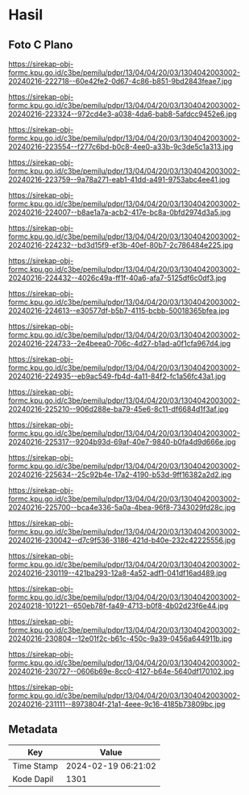 # Hasil

## Foto C Plano

https://sirekap-obj-formc.kpu.go.id/c3be/pemilu/pdpr/13/04/04/20/03/1304042003002-20240216-222718--60e42fe2-0d67-4c86-b851-9bd2843feae7.jpg

https://sirekap-obj-formc.kpu.go.id/c3be/pemilu/pdpr/13/04/04/20/03/1304042003002-20240216-223324--972cd4e3-a038-4da6-bab8-5afdcc9452e6.jpg

https://sirekap-obj-formc.kpu.go.id/c3be/pemilu/pdpr/13/04/04/20/03/1304042003002-20240216-223554--f277c6bd-b0c8-4ee0-a33b-9c3de5c1a313.jpg

https://sirekap-obj-formc.kpu.go.id/c3be/pemilu/pdpr/13/04/04/20/03/1304042003002-20240216-223759--9a78a271-eab1-41dd-a491-9753abc4ee41.jpg

https://sirekap-obj-formc.kpu.go.id/c3be/pemilu/pdpr/13/04/04/20/03/1304042003002-20240216-224007--b8ae1a7a-acb2-417e-bc8a-0bfd2974d3a5.jpg

https://sirekap-obj-formc.kpu.go.id/c3be/pemilu/pdpr/13/04/04/20/03/1304042003002-20240216-224232--bd3d15f9-ef3b-40ef-80b7-2c786484e225.jpg

https://sirekap-obj-formc.kpu.go.id/c3be/pemilu/pdpr/13/04/04/20/03/1304042003002-20240216-224432--4026c49a-ff1f-40a6-afa7-5125df6c0df3.jpg

https://sirekap-obj-formc.kpu.go.id/c3be/pemilu/pdpr/13/04/04/20/03/1304042003002-20240216-224613--e30577df-b5b7-4115-bcbb-50018365bfea.jpg

https://sirekap-obj-formc.kpu.go.id/c3be/pemilu/pdpr/13/04/04/20/03/1304042003002-20240216-224733--2e4beea0-706c-4d27-b1ad-a0f1cfa967d4.jpg

https://sirekap-obj-formc.kpu.go.id/c3be/pemilu/pdpr/13/04/04/20/03/1304042003002-20240216-224935--eb9ac549-fb4d-4a11-84f2-fc1a56fc43a1.jpg

https://sirekap-obj-formc.kpu.go.id/c3be/pemilu/pdpr/13/04/04/20/03/1304042003002-20240216-225210--906d288e-ba79-45e6-8c11-df6684d1f3af.jpg

https://sirekap-obj-formc.kpu.go.id/c3be/pemilu/pdpr/13/04/04/20/03/1304042003002-20240216-225317--9204b93d-69af-40e7-9840-b0fa4d9d666e.jpg

https://sirekap-obj-formc.kpu.go.id/c3be/pemilu/pdpr/13/04/04/20/03/1304042003002-20240216-225634--25c92b4e-17a2-4190-b53d-9ff16382a2d2.jpg

https://sirekap-obj-formc.kpu.go.id/c3be/pemilu/pdpr/13/04/04/20/03/1304042003002-20240216-225700--bca4e336-5a0a-4bea-96f8-7343029fd28c.jpg

https://sirekap-obj-formc.kpu.go.id/c3be/pemilu/pdpr/13/04/04/20/03/1304042003002-20240216-230042--d7c9f536-3186-421d-b40e-232c42225556.jpg

https://sirekap-obj-formc.kpu.go.id/c3be/pemilu/pdpr/13/04/04/20/03/1304042003002-20240216-230119--421ba293-12a8-4a52-adf1-041df16ad489.jpg

https://sirekap-obj-formc.kpu.go.id/c3be/pemilu/pdpr/13/04/04/20/03/1304042003002-20240218-101221--650eb78f-fa49-4713-b0f8-4b02d23f6e44.jpg

https://sirekap-obj-formc.kpu.go.id/c3be/pemilu/pdpr/13/04/04/20/03/1304042003002-20240216-230804--12e01f2c-b61c-450c-9a39-0456a644911b.jpg

https://sirekap-obj-formc.kpu.go.id/c3be/pemilu/pdpr/13/04/04/20/03/1304042003002-20240216-230727--0606b69e-8cc0-4127-b64e-5640df170102.jpg

https://sirekap-obj-formc.kpu.go.id/c3be/pemilu/pdpr/13/04/04/20/03/1304042003002-20240216-231111--8973804f-21a1-4eee-9c16-4185b73809bc.jpg


## Metadata

| Key        | Value               |
| ---------- | ------------------- |
| Time Stamp | 2024-02-19 06:21:02 |
| Kode Dapil | 1301                |




